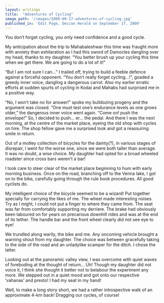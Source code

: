 ```yaml
---
layout: writings
title:  "Adventures of Cycling"
image_path: '/images/2009-09-17-adventures-of-cycling.jpg'
published_in: 'Edit Page, Deccan Herald on September 17, 2009'
---
```


You don’t forget cycling, you only need confidence and a good cycle.

My anticipation about the trip to Mahabaleshwar this time was fraught more with anxiety than exhilaration as I had this sword of Damocles dangling over my head, thanks to my daughter. “You better brush up your cycling this time when we get there. We are going to do a lot of it!” <!--more-->

“But I am not sure I can...” I trailed off, trying to build a feeble defence against a forceful opponent. “You don’t really forget cycling...!”, goaded a greedy inner voice, dangling a dangerous carrot. Also my earlier erratic efforts at sudden spurts of cycling in Kodai and Mahabs had surprised me in a positive way.

“No, I won’t take no for answer!” spoke my bulldozing progeny and the argument was closed. “One must test one’s endurance levels as one grows older,” the dangerous inner voice went again. “Come on! push the envelope!” So, I decided to push... er... the pedal.
And there I was the next morning, at the centre of the market place, eyeing the old shop with cycles on hire. The shop fellow gave me a surprised look and got a reassuring smile in return.

Out of a motley collection of bicycles for the dainty(?), in various stages of disrepair, I went for the worse one, since we were both taller than average. It was no doubt, a wise choice. My daughter had opted for a broad wheeled roadster since cross bars weren’t a bar!

I took care to steer clear of the market place beginning to hum with early morning business. Once on the road, branching off to the Venna lake, I got on to the bike, carefully going through the rule book procedures. All good cyclists do.

My intelligent choice of the bicycle seemed to be a wizard! Put together specially for carrying the likes of me. The wheel made interesting noises. Try as I might, I could not put a finger to where they came from. The seat was far from comfortably supporting my derriere. The brake had obviously been laboured on for years on precarious downhill rides and was at the end of its tether. The handle bar and the front wheel clearly did not see eye to eye!

We trundled along warily, the bike and me. Any oncoming vehicle brought a warning shout from my daughter. The choice was between gracefully taking to the side of the road and an unladylike scamper for the ditch. I chose the latter.

Looking out at the panoramic valley view, I was overcome with quiet waves of foreboding at the thought of return... Uh! Though my daughter did not voice it, I think she thought it better not to belabour the experiment any more. We stepped out in a quiet mood and got onto our respective ‘vahanas’ and presto! I had my seat in my hand!

Well, to make a long story short, we had a rather introspective walk of an approximate 4-km back! Dragging our cycles, of course!
